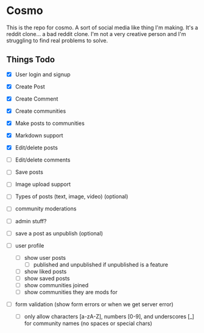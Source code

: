 # Cosmo

This is the repo for cosmo. A sort of social media like thing I'm making. It's a reddit clone... a bad reddit clone. I'm not a very creative person and I'm struggling to find real problems to solve.

## Things Todo

- [x] User login and signup
- [x] Create Post
- [x] Create Comment
- [x] Create communities
- [x] Make posts to communities
- [x] Markdown support
- [x] Edit/delete posts
- [ ] Edit/delete comments
- [ ] Save posts
- [ ] Image upload support
- [ ] Types of posts (text, image, video) (optional)
- [ ] community moderations
- [ ] admin stuff?
- [ ] save a post as unpublish (optional)
- [ ] user profile

  - [ ] show user posts
    - [ ] published and unpublished if unpublished is a feature
  - [ ] show liked posts
  - [ ] show saved posts
  - [ ] show communities joined
  - [ ] show communities they are mods for

- [ ] form validation (show form errors or when we get server error)
  - [ ] only allow characters [a-zA-Z], numbers [0-9], and underscores [_] for community names (no spaces or special chars)
